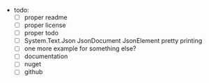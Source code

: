 - todo:
  - [ ] proper readme
  - [ ] proper license
  - [ ] proper todo
  - [ ] System.Text.Json JsonDocument JsonElement pretty printing
  - [ ] one more example for something else?
  - [ ] documentation
  - [ ] nuget
  - [ ] github